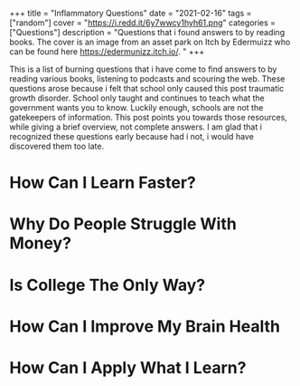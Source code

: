 +++
title = "Inflammatory Questions"
date = "2021-02-16"
tags = ["random"]
cover = "https://i.redd.it/6y7wwcy1hyh61.png"
categories = ["Questions"]
description = "Questions that i found answers to by reading books. The cover is an image from an asset park on Itch by Edermuizz who can be found here https://edermunizz.itch.io/. "
+++

This is a list of burning questions that i have come to find answers to by reading various books, listening to podcasts and scouring the web. These questions arose because i felt that school only caused this post traumatic growth disorder. School only taught and continues to teach what the government wants you to know. Luckily enough, schools are not the gatekeepers of information. This post points you towards those resources, while giving a brief overview, not complete answers. I am glad that i recognized these questions early because had i not, i would have discovered them too late. 

# How Can I Learn Faster?

# Why Do People Struggle With Money?

# Is College The Only Way?

# How Can I Improve My Brain Health

# How Can I Apply What I Learn?

